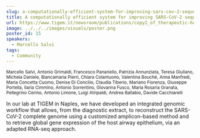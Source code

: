 ```yaml
---
slug: a-computationally-efficient-system-for-improving-sars-cov-2-sequencing-surveillance
title: A computationally efficient system for improving SARS-CoV-2 sequencing surveillance
url: https://www.tigem.it/newsroom/publications/copy2_of_therapeutic-homology-independent-targeted-integration-in-retina-and-liver/
image: ../../../images/visuals/poster.png
poster_id: 15
speakers:
  - Marcello Salvi
tags:
  - Community
---
```

<div className="mb-8">
  <small className="typo-small">
    Marcello Salvi, Antonio Grimaldi, Francesco Panariello, Patrizia Annunziata, Teresa Giuliano, Michela Daniele, Biancamaria Pierri, Chiara Colantuono, Valentina Bouché, Anna Manfredi, Maria Concetta Cuomo, Denise Di Concilio, Claudia Tiberio, Mariano Fiorenza, Giuseppe Portella, Ilaria Cimmino, Antonio Sorrentino, Giovanna Fusco, Maria Rosaria Granata, Pellegrino Cerino, Antonio Limone, Luigi Atripaldi, Andrea Ballabio, Davide Cacchiarelli
  </small>
</div>

In our lab at TIGEM in Naples, we have developed an integrated genomic workflow that allows, from the diagnostic extract, to reconstruct the SARS-CoV-2 complete genome using a customized amplicon-based method and to retrieve global gene expression of the host airway epithelium, via an adapted RNA-seq approach.

